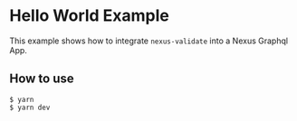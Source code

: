 # Hello World Example

This example shows how to integrate `nexus-validate` into a Nexus Graphql App.

## How to use

```console
$ yarn
$ yarn dev
```
